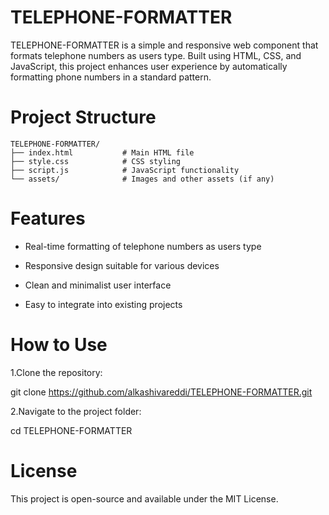 # TELEPHONE-FORMATTER
TELEPHONE-FORMATTER is a simple and responsive web component that formats telephone numbers as users type. Built using HTML, CSS, and JavaScript, this project enhances user experience by automatically formatting phone numbers in a standard pattern.

# Project Structure
```
TELEPHONE-FORMATTER/
├── index.html           # Main HTML file
├── style.css            # CSS styling
├── script.js            # JavaScript functionality
└── assets/              # Images and other assets (if any)
```
# Features
- Real-time formatting of telephone numbers as users type

- Responsive design suitable for various devices

- Clean and minimalist user interface

- Easy to integrate into existing projects
# How to Use
1.Clone the repository:

   git clone https://github.com/alkashivareddi/TELEPHONE-FORMATTER.git
   
2.Navigate to the project folder:

  cd TELEPHONE-FORMATTER
# License
This project is open-source and available under the MIT License.




